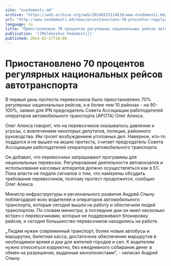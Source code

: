 ```yaml
---
site: "evedomosti.md"
archive: "https://web.archive.org/web/20240325114619/www.evedomosti.md/news/priostanovleno-70-procentov-regulyarnyh-nacionalnyh-rejsov-a"
url: "http://www.evedomosti.md/news/priostanovleno-70-procentov-regulyarnyh-nacionalnyh-rejsov-a"
language: ru
title: "Приостановлено 70 процентов регулярных национальных рейсов автотранспорта"
publication: '[[Moldavskie Vedomosti]]'
published: 2024-02-27T18:00
---
```


# Приостановлено 70 процентов регулярных национальных рейсов автотранспорта

В первый день протеста перевозчиков было приостановлено 70% регулярных национальных рейсов, а в более чем 10 районах - на 90-100%, заявил для IPN председатель Совета Ассоциации работодателей операторов автомобильного транспорта (APOTA) Олег Алекса.

Олег Алекса говорит, что на перевозчиков оказывалось давление и угрозы, с вовлечением некоторых депутатов, полиции, районного руководства. Им грозят возбуждением уголовных дел. Наверное, кто-то поддался и не вышел на акцию протеста, считает председатель Совета Ассоциации работодателей операторов автомобильного транспорта.

Он добавил, что перевозчики запрашивают программы для национальных перевозок. Регулирование деятельности автовокзалов и использования кассовых аппаратов должно осуществляться как в ЕС. Пока власти не подали сигналов о том, что намерены обсудить требования перевозчиков, поэтому протест продолжится, сообщил Олег Алекса.

Министр инфраструктуры и регионального развития Андрей Спыну поблагодарил всех водителей и операторов автомобильного транспорта, которые сегодня вышли на работу и обеспечили людей транспортом. По словам министра, в последние дни он имел несколько встреч с перевозчиками, которые не поддерживают блокировку рейсов, и сегодня большинство перевозчиков находились на работе.

„Людям нужен современный транспорт, более новые автобусы и маршрутки, билетная касса, достаточное обеспечение маршрутов в необходимое время и дни для жителей городов и сел. К водителям нужно относиться корректно, без ежедневного собирания денег в обмен на разрешения, выданные монополистами”, - написал Андрей Спыну.